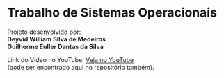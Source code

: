 # Trabalho de Sistemas Operacionais

Projeto desenvolvido por:<br>
<strong>Deyvid William Silva de Medeiros</strong><br>
<strong>Guilherme Euller Dantas da Silva</strong>

Link do Vídeo no YouTube: [Veja no YouTube](https://youtu.be/0O22vscXZMo) <br>
(pode ser encontrado aqui no repositório também).

